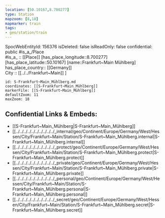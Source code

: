 ```yaml
---
location: [50.10167,8.700277] 
type: Station 
mapzoom: [8,18] 
mapmarker: train 
tags:
- geo/station/train
---
```

SpocWebEntityId: 156376
isDeleted: false
isReadOnly: false
confidential: public
#is_a_/Place  
#is_a_ :: [[Place]] 
[has_place_longitude::8.700277] 
[has_place_latitude::50.10167] 
[name::Frankfurt~Main Mühlberg] 
has_place_country:: [[Germany]]  
City :: [[../../Frankfurt~Main]] ] 


```leaflet
id: S-Frankfurt~Main_Mühlberg.md
coordinates: [[S-Frankfurt~Main_Mühlberg]] 
markerFile: [[S-Frankfurt~Main_Mühlberg]] 
defaultZoom: 11 
maxZoom: 18
```


## Confidential Links & Embeds: 
- [[S-Frankfurt~Main_Mühlberg|S-Frankfurt~Main_Mühlberg]] 
- [[../../../../../../../../../../_internal/geo/Continent/Europe/Germany/West/Hessen/City/Frankfurt~Main/Station/S-Frankfurt~Main_Mühlberg.internal|S-Frankfurt~Main_Mühlberg.internal]] 
- [[../../../../../../../../../../_protect/geo/Continent/Europe/Germany/West/Hessen/City/Frankfurt~Main/Station/S-Frankfurt~Main_Mühlberg.protect|S-Frankfurt~Main_Mühlberg.protect]] 
- [[../../../../../../../../../../_private/geo/Continent/Europe/Germany/West/Hessen/City/Frankfurt~Main/Station/S-Frankfurt~Main_Mühlberg.private|S-Frankfurt~Main_Mühlberg.private]] 
- [[../../../../../../../../../../_personal/geo/Continent/Europe/Germany/West/Hessen/City/Frankfurt~Main/Station/S-Frankfurt~Main_Mühlberg.personal|S-Frankfurt~Main_Mühlberg.personal]] 
- [[../../../../../../../../../../_secret/geo/Continent/Europe/Germany/West/Hessen/City/Frankfurt~Main/Station/S-Frankfurt~Main_Mühlberg.secret|S-Frankfurt~Main_Mühlberg.secret]] 

